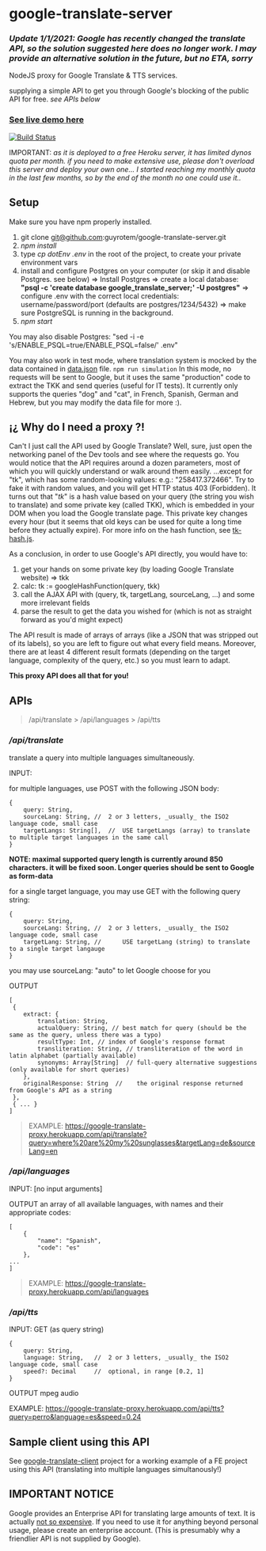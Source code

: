 # google-translate-server

### *Update 1/1/2021: Google has recently changed the translate API, so the solution suggested here does no longer work. I may provide an alternative solution in the future, but no ETA, sorry*

NodeJS proxy for Google Translate & TTS services.

supplying a simple API to get you through Google's blocking of the public API for free.
_see APIs below_

### [See live demo here](https://google-translate-proxy.herokuapp.com/)
[![Build Status](https://travis-ci.org/guyrotem/google-translate-server.svg?branch=master)](https://travis-ci.org/guyrotem/google-translate-server)

IMPORTANT: _as it is deployed to a free Heroku server, it has limited dynos quota per month. if you need to make extensive use, 
please don't overload this server and deploy your own one... I started reaching my monthly quota in the last few months, so by the end of the month no one could use it.._

## Setup

Make sure you have npm properly installed.

1.	git clone git@github.com:guyrotem/google-translate-server.git
2.	_npm install_
3.	type _cp dotEnv .env_ in the root of the project, to create your private environment vars
4.	install and configure Postgres on your computer (or skip it and disable Postgres. see below)
	=> Install Postgres => create a local database: **"psql -c 'create database google_translate_server;' -U postgres"** => configure .env with the correct local credentials: username/password/port (defaults are postgres/1234/5432) => make sure PostgreSQL is running in the background.
5.	_npm start_

You may also disable Postgres: "sed -i -e 's/ENABLE_PSQL=true/ENABLE_PSQL=false/' .env"

You may also work in test mode, where translation system is mocked by the data contained in [data.json](https://github.com/guyrotem/google-translate-server/blob/master/test/data.json) file.
`npm run simulation`
In this mode, no requests will be sent to Google, but it uses the same "production" code to extract the TKK and send queries (useful for IT tests).
It currently only supports the queries "dog" and "cat", in French, Spanish, German and Hebrew, but you may modify the data file for more :).

## ¡¿ Why do I need a proxy ?!

Can't I just call the API used by Google Translate?
Well, sure, just open the networking panel of the Dev tools and see where the requests go.
You would notice that the API requires around a dozen parameters, most of which you will quickly understand or walk around them easily.
...except for "tk", which has some random-looking values: e.g.: "258417.372466". Try to fake it with random values, and you will get HTTP status 403 (Forbidden).
It turns out that "_tk_" is a hash value based on your query (the string you wish to translate) and some private key (called TKK), which is embedded in your DOM when you load the Google translate page. This private key changes every hour (but it seems that old keys can be used for quite a long time before they actually expire).
For more info on the hash function, see [tk-hash.js](https://github.com/guyrotem/google-translate-server/blob/master/scripts/hash/tk-hash.js).

As a conclusion, in order to use Google's API directly, you would have to:

1) get your hands on some private key (by loading Google Translate website) => tkk
2) calc: tk := googleHashFunction(query, tkk)
3) call the AJAX API with (query, tk, targetLang, sourceLang, ...) and some more irrelevant fields
4) parse the result to get the data you wished for (which is not as straight forward as you'd might expect)

The API result is made of arrays of arrays (like a JSON that was stripped out of its labels), so you are left to figure out what every field means. Moreover, there are at least 4 different result formats (depending on the target language, complexity of the query, etc.) so you must learn to adapt.

**This proxy API does all that for you!**

## APIs

> /api/translate > /api/languages > /api/tts

### _/api/translate_

translate a query into multiple languages simultaneously.

INPUT:

for multiple languages, use POST with the following JSON body:
```
{
	query: String,
	sourceLang: String,	//	2 or 3 letters, _usually_ the ISO2 language code, small case
	targetLangs: String[],	//	USE targetLangs (array) to translate to multiple target languages in the same call
}
```
**NOTE: maximal supported query length is currently around 850 characters. it will be fixed soon. Longer queries should be sent to Google as form-data**

for a single target language, you may use GET with the following query string:
```
{
	query: String,
	sourceLang: String,	//	2 or 3 letters, _usually_ the ISO2 language code, small case
	targetLang: String,	//      USE targetLang (string) to translate to a single target langauge
}
```

you may use sourceLang: "auto" to let Google choose for you

OUTPUT
```
[
 {
	extract: {
		translation: String,
		actualQuery: String, //	best match for query (should be the same as the query, unless there was a typo)
		resultType: Int, //	index of Google's response format
		transliteration: String, //	transliteration of the word in latin alphabet (partially available)
		synonyms: Array[String]	 //	full-query alternative suggestions (only available for short queries)
	},
	originalResponse: String  //	the original response returned from Google's API as a string
 },
 { ... }
]
```

> EXAMPLE: https://google-translate-proxy.herokuapp.com/api/translate?query=where%20are%20my%20sunglasses&targetLang=de&sourceLang=en

### _/api/languages_

INPUT: [no input arguments]

OUTPUT
an array of all available languages, with names and their appropriate codes:
```
[
	{
		"name": "Spanish",
		"code": "es"
	},
...
]
```
> EXAMPLE: https://google-translate-proxy.herokuapp.com/api/languages

### _/api/tts_

INPUT: GET (as query string)

```
{
	query: String,
	language: String,	//	2 or 3 letters, _usually_ the ISO2 language code, small case
	speed?: Decimal		//	optional, in range [0.2, 1]
}
```

OUTPUT
mpeg audio 

EXAMPLE:
https://google-translate-proxy.herokuapp.com/api/tts?query=perro&language=es&speed=0.24

## Sample client using this API

See [google-translate-client](https://github.com/guyrotem/google-translate-client/) project for a working example of a FE project using this API (translating into multiple languages simultanously!)

## IMPORTANT NOTICE

Google provides an Enterprise API for translating large amounts of text.
It is actually [not so expensive](https://cloud.google.com/translate/v2/pricing).
If you need to use it for anything beyond personal usage, please create an enterprise account. (This is presumably why a friendlier API is not supplied by Google).
